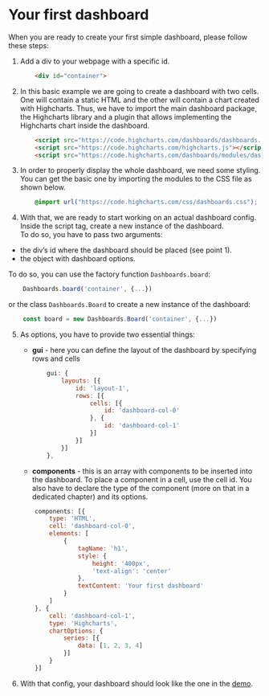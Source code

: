 Your first dashboard
===

When you are ready to create your first simple dashboard, please follow these steps:

1. Add a div to your webpage with a specific id.

    ```html
        <div id="container">
    ```

2. In this basic example we are going to create a dashboard with two cells. One will contain a static HTML and the other will contain a chart created with Highcharts.
Thus, we have to import the main dashboard package, the Highcharts library and a plugin that allows implementing the Highcharts chart inside the dashboard.

    ```html
        <script src="https://code.highcharts.com/dashboards/dashboards.js"></script>
        <script src="https://code.highcharts.com/highcharts.js"></script>
        <script src="https://code.highcharts.com/dashboards/modules/dashboards-plugin.js"></script>
    ```

3. In order to properly display the whole dashboard, we need some styling. You can get the basic one by importing the modules to the CSS file as shown below.

    ```css
        @import url("https://code.highcharts.com/css/dashboards.css");
    ```

4. With that, we are ready to start working on an actual dashboard config. Inside the script tag, create a new instance of the dashboard. <br>
To do so, you have to pass two arguments:
* the div’s id where the dashboard should be placed (see point 1).
* the object with dashboard options.

To do so, you can use the factory function `Dashboards.board`:

```js
    Dashboards.board('container', {...})
```
or the class `Dashboards.Board` to create a new instance of the dashboard:

```js
    const board = new Dashboards.Board('container', {...})
```

5.  As options, you have to provide two essential things:
    * __gui__ - here you can define the layout of the dashboard by specifying rows and cells

        ```js
            gui: {
                layouts: [{
                    id: 'layout-1',
                    rows: [{
                        cells: [{
                            id: 'dashboard-col-0'
                        }, {
                            id: 'dashboard-col-1'
                        }]
                    }]
                }]
            },
        ```

    * __components__ - this is an array with components to be inserted into the dashboard. To place a component in a cell, use the cell id. You also have to declare the type of the component (more on that in a dedicated chapter) and its options.

    ```js
        components: [{
            type: 'HTML',
            cell: 'dashboard-col-0',
            elements: [
                {
                    tagName: 'h1',
                    style: {
                        height: '400px',
                        'text-align': 'center'
                    },
                    textContent: 'Your first dashboard'
                }
            ]
        }, {
            cell: 'dashboard-col-1',
            type: 'Highcharts',
            chartOptions: {
                series: [{
                    data: [1, 2, 3, 4]
                }]
            }
        }]
    ```

6. With that config, your dashboard should look like the one in the [demo](https://jsfiddle.net/gh/get/library/pure/highcharts/highcharts/tree/master/samples/dashboards/basic/your-first-dashboard/).